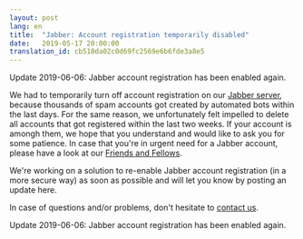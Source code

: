 ```yaml
---
layout: post
lang: en
title:  "Jabber: Account registration temporarily disabled"
date:   2019-05-17 20:00:00
translation_id: cb510da02c0d69fc2569e6b6fde3a8e5
---
```



Update 2019-06-06: Jabber account registration has been enabled again.

We had to temporarily turn off account registration on our [Jabber server](/en/service/xmpp.html),
because thousands of spam accounts got created by automated bots within the last days. For the
same reason, we unfortunately felt impelled to delete all accounts that got registered within
the last two weeks. If your account is amongh them, we hope that you understand and would like
to ask you for some patience. In case that you're in urgent need for a Jabber account, please
have a look at our [Friends and Fellows](/en/friends.html).

We're working on a solution to re-enable Jabber account registration (in a more secure way)
as soon as possible and will let you know by posting an update here.

In case of questions and/or problems, don't hesitate to [contact us](/en/kontakt.html).

Update 2019-06-06: Jabber account registration has been enabled again.
